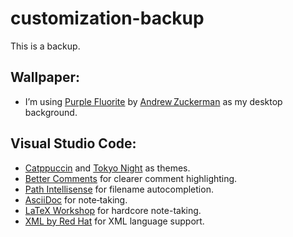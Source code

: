 # customization-backup
This is a backup.

## Wallpaper: 
- I’m using [Purple Fluorite](https://4kwallpapers.com/abstract/sapphire-fluorite-14502.html) by [Andrew Zuckerman](https://andrewzuckerman.com.) as my desktop background.

## Visual Studio Code:
- [Catppuccin](https://marketplace.visualstudio.com/items?itemName=Catppuccin.catppuccin-vsc) and [Tokyo Night](https://marketplace.visualstudio.com/items?itemName=enkia.tokyo-night) as themes.
- [Better Comments](https://marketplace.visualstudio.com/items?itemName=aaron-bond.better-comments) for clearer comment highlighting.
- [Path Intellisense](https://marketplace.visualstudio.com/items?itemName=christian-kohler.path-intellisense) for filename autocompletion.
- [AsciiDoc](https://marketplace.visualstudio.com/items?itemName=asciidoctor.asciidoctor-vscode) for note‑taking.
- [LaTeX Workshop](https://marketplace.visualstudio.com/items?itemName=James-Yu.latex-workshop) for hardcore note-taking.
- [XML by Red Hat](https://marketplace.visualstudio.com/items?itemName=redhat.vscode-xml) for XML language support.
